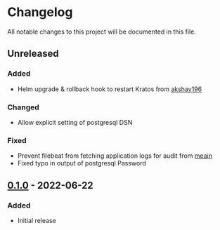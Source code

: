 # Changelog

All notable changes to this project will be documented in this file.

## Unreleased
### Added
- Helm upgrade & rollback hook to restart Kratos from [akshay196](https://github.com/akshay196)
### Changed
- Allow explicit setting of postgresql DSN

### Fixed
- Prevent filebeat from fetching application logs for audit from [meain](https://github.com/meain)
- Fixed typo in output of postgresql Password

## [0.1.0] - 2022-06-22
### Added
- Initial release

[Unreleased]: https://github.com/paralus/helm-charts/compare/v0.1.0...HEAD
[0.1.0]: https://github.com/paralus/helm-charts/releases/tag/v0.1.0
